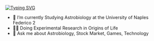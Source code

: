 [![Typing SVG](https://readme-typing-svg.demolab.com?font=Montserrat&size=18&duration=3000&pause=600&color=F5004F&center=true&vCenter=true&multiline=true&width=435&height=60&lines=Hi!%F0%9F%91%8B+I+am+Ritesh+Chaware;An+Astrobiologist+in+making++%F0%9F%94%8E%F0%9F%91%BD)](https://git.io/typing-svg)

- 🔭 I’m currently Studying Astrobiology at the University of Naples Federico 2
- 👨‍🔬 Doing Experimental Research in Origins of Life
- 💬 Ask me about Astrobiology, Stock Market, Games, Technology

<!--
**riteshchaware/riteshchaware** is a ✨ _special_ ✨ repository because its `README.md` (this file) appears on your GitHub profile.

Here are some ideas to get you started:

- 🔭 I’m currently working on ...
- 🌱 I’m currently learning ...
- 👯 I’m looking to collaborate on ...
- 🤔 I’m looking for help with ...
- 💬 Ask me about ...
- 📫 How to reach me: ...
- 😄 Pronouns: ...
- ⚡ Fun fact: ...
-->
